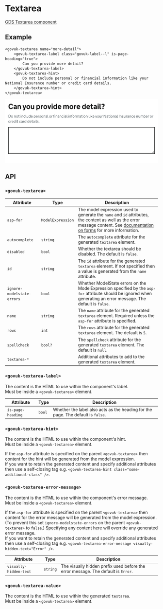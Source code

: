 # Textarea

[GDS Textarea component](https://design-system.service.gov.uk/components/textarea/)

## Example

```razor
<govuk-textarea name="more-detail">
    <govuk-textarea-label class="govuk-label--l" is-page-heading="true">
        Can you provide more detail?
    </govuk-textarea-label>
    <govuk-textarea-hint>
        Do not include personal or financial information like your National Insurance number or credit card details.
    </govuk-textarea-hint>
</govuk-textarea>
```

![Textarea](../images/textarea.png)


## API

### `<govuk-textarea>`

| Attribute | Type | Description |
| --- | --- | --- |
| `asp-for` | `ModelExpression` | The model expression used to generate the `name` and `id` attributes, the content as well as the error message content. See [documentation on forms](forms.md) for more information. |
| `autocomplete`| `string` | The `autocomplete` attribute for the generated `textarea` element. |
| `disabled` | `bool` | Whether the textarea should be disabled. The default is `false`. |
| `id` | `string` | The `id` attribute for the generated `textarea` element. If not specified then a value is generated from the `name` attribute. |
| `ignore-modelstate-errors` | `bool` | Whether ModelState errors on the ModelExpression specified by the `asp-for` attribute should be ignored when generating an error message. The default is `false`. |
| `name` | `string` | The `name` attribute for the generated `textarea` element. Required unless the `asp-for` attribute is specified. |
| `rows` | `int` | The `rows` attribute for the generated `textarea` element. The default is `5`. |
| `spellcheck` | `bool?` | The `spellcheck` attribute for the generated `textarea` element. The default is `null`. |
| `textarea-*` | | Additional attributes to add to the generated `textarea` element. |

### `<govuk-textarea-label>`

The content is the HTML to use within the component's label.\
Must be inside a `<govuk-textarea>` element.

| Attribute | Type | Description |
| --- | --- | --- |
| `is-page-heading` | `bool` | Whether the label also acts as the heading for the page. The default is `false`. |

### `<govuk-textarea-hint>`

The content is the HTML to use within the component's hint.\
Must be inside a `<govuk-textarea>` element.

If the `asp-for` attribute is specified on the parent `<govuk-textarea>` then content for the hint will be generated from the model expression.\
If you want to retain the generated content and specify additional attributes then use a self-closing tag e.g.
`<govuk-textarea-hint class="some-additional-class" />`.

### `<govuk-textarea-error-message>`

The content is the HTML to use within the component's error message.\
Must be inside a `<govuk-textarea>` element.

If the `asp-for` attribute is specified on the parent `<govuk-textarea>` then content for the error message will be generated from the model expression.
(To prevent this set `ignore-modelstate-errors` on the parent `<govuk-textarea>` to `false`.) Specifying any content here will override any generated error message.\
If you want to retain the generated content and specify additional attributes then use a self-closing tag e.g.
`<govuk-textarea-error-message visually-hidden-text="Error" />`.

| Attribute | Type | Description |
| --- | --- | --- |
| `visually-hidden-text` | `string` | The visually hidden prefix used before the error message. The default is `Error`. |

### `<govuk-textarea-value>`

The content is the HTML to use within the generated `textarea`.\
Must be inside a `<govuk-textarea>` element.

